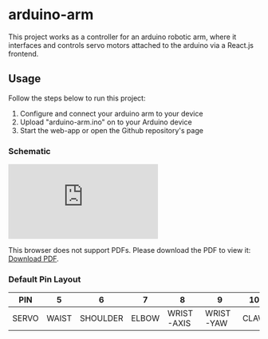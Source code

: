 # arduino-arm
This project works as a controller for an arduino robotic arm, where it interfaces and controls servo motors attached to the arduino via a React.js frontend.  

## Usage  
Follow the steps below to run this project:
<ol>
  <li>Configure and connect your arduino arm to your device</li>
  <li>Upload "arduino-arm.ino" on to your Arduino device</li>
  <li>Start the web-app or open the Github repository's page</li>
</ol>

### Schematic
<embed src="https://raw.githubusercontent.com/vincetrain/arduino-arm/8f13054d30ff567ef14776c97479c56857807591/schematic.pdf">
    <p>This browser does not support PDFs. Please download the PDF to view it: <a href="https://raw.githubusercontent.com/vincetrain/arduino-arm/8f13054d30ff567ef14776c97479c56857807591/schematic.pdf">Download PDF</a>.</p>
</embed>

### Default Pin Layout  
| PIN   | 5     | 6        | 7     | 8          | 9         | 10   |
|-------|-------|----------|-------|------------|-----------|------|
| SERVO | WAIST | SHOULDER | ELBOW | WRIST-AXIS | WRIST-YAW | CLAW |
